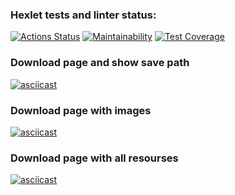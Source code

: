 ### Hexlet tests and linter status:
[![Actions Status](https://github.com/VimLoko/backend-project-lvl3/workflows/hexlet-check/badge.svg)](https://github.com/VimLoko/backend-project-lvl3/actions)
[![Maintainability](https://api.codeclimate.com/v1/badges/691f25b0f82e2e5f73d6/maintainability)](https://codeclimate.com/github/VimLoko/backend-project-lvl3/maintainability)
[![Test Coverage](https://api.codeclimate.com/v1/badges/691f25b0f82e2e5f73d6/test_coverage)](https://codeclimate.com/github/VimLoko/backend-project-lvl3/test_coverage)

### Download page and show save path
[![asciicast](https://asciinema.org/a/utRzcpCoCYxI0CV6fiHMvhroW.svg)](https://asciinema.org/a/utRzcpCoCYxI0CV6fiHMvhroW)
### Download page with images
[![asciicast](https://asciinema.org/a/ES9gdoNX8ZQeYXKXI772CHuiI.svg)](https://asciinema.org/a/ES9gdoNX8ZQeYXKXI772CHuiI)
### Download page with all resourses
[![asciicast](https://asciinema.org/a/Pm7Tt5L7uSw9UQn6U3e2M5ClL.svg)](https://asciinema.org/a/Pm7Tt5L7uSw9UQn6U3e2M5ClL)